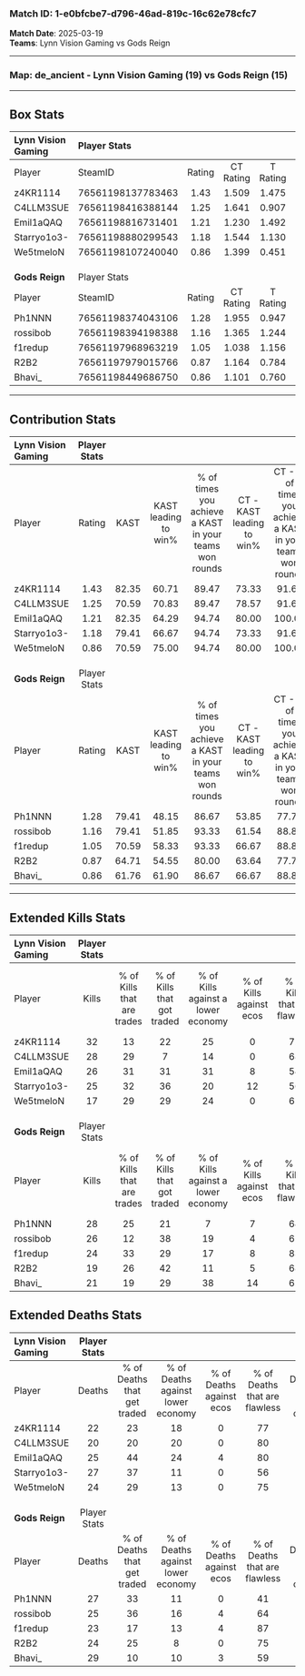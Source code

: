 ### Match ID: 1-e0bfcbe7-d796-46ad-819c-16c62e78cfc7  
**Match Date**: 2025-03-19  
**Teams**: Lynn Vision Gaming vs Gods Reign  

---  

### **Map**: de_ancient - Lynn Vision Gaming (19) vs Gods Reign (15)  
---  

## Box Stats  

| **Lynn Vision Gaming** | Player Stats      |        |           |          |       |      |       |         |        |      |     |
| :- | :- | :-: | :-: | :-: | :-: | :-: | :-: | :-: | :-: | :-: | :-: |
| Player                 | SteamID           | Rating | CT Rating | T Rating | KAST  | ADR  | Kills | Assists | Deaths | K/D  | HS% |
| z4KR1114               | 76561198137783463 |  1.43  |   1.509   |  1.475   | 82.35 | 86.0 |  32   |    8    |   22   | 1.45 | 28  |
| C4LLM3SUE              | 76561198416388144 |  1.25  |   1.641   |  0.907   | 70.59 | 79.7 |  28   |    6    |   20   | 1.40 | 67  |
| Emil1aQAQ              | 76561198816731401 |  1.21  |   1.230   |  1.492   | 82.35 | 77.4 |  26   |   11    |   25   | 1.04 | 69  |
| Starryo1o3-            | 76561198880299543 |  1.18  |   1.544   |  1.130   | 79.41 | 89.9 |  25   |   14    |   27   | 0.93 | 68  |
| We5tmeloN              | 76561198107240040 |  0.86  |   1.399   |  0.451   | 70.59 | 58.6 |  17   |   12    |   24   | 0.71 | 58  |
|                        |                   |        |           |          |       |      |       |         |        |      |     |
|                        |                   |        |           |          |       |      |       |         |        |      |     |
|                        |                   |        |           |          |       |      |       |         |        |      |     |
| **Gods Reign**         | Player Stats      |        |           |          |       |      |       |         |        |      |     |
| Player                 | SteamID           | Rating | CT Rating | T Rating | KAST  | ADR  | Kills | Assists | Deaths | K/D  | HS% |
| Ph1NNN                 | 76561198374043106 |  1.28  |   1.955   |  0.947   | 79.41 | 97.4 |  28   |   13    |   27   | 1.04 | 53  |
| rossibob               | 76561198394198388 |  1.16  |   1.365   |  1.244   | 79.41 | 72.5 |  26   |    5    |   25   | 1.04 | 46  |
| f1redup                | 76561197968963219 |  1.05  |   1.038   |  1.156   | 70.59 | 67.0 |  24   |    4    |   23   | 1.04 | 41  |
| R2B2                   | 76561197979015766 |  0.87  |   1.164   |  0.784   | 64.71 | 64.4 |  19   |    7    |   24   | 0.79 | 68  |
| Bhavi_                 | 76561198449686750 |  0.86  |   1.101   |  0.760   | 61.76 | 76.9 |  21   |    8    |   29   | 0.72 | 76  |
---  

## Contribution Stats  

| **Lynn Vision Gaming** | Player Stats |       |                      |                                                        |                           |                                                             |                          |                                                            |
| :- | :-: | :-: | :-: | :-: | :-: | :-: | :-: | :-: |
| Player                 |    Rating    | KAST  | KAST leading to win% | % of times you achieve a KAST in your teams won rounds | CT - KAST leading to win% | CT - % of times you achieve a KAST in your teams won rounds | T - KAST leading to win% | T - % of times you achieve a KAST in your teams won rounds |
| z4KR1114               |     1.43     | 82.35 |        60.71         |                         89.47                          |           73.33           |                            91.67                            |          46.15           |                           85.71                            |
| C4LLM3SUE              |     1.25     | 70.59 |        70.83         |                         89.47                          |           78.57           |                            91.67                            |          60.00           |                           85.71                            |
| Emil1aQAQ              |     1.21     | 82.35 |        64.29         |                         94.74                          |           80.00           |                           100.00                            |          46.15           |                           85.71                            |
| Starryo1o3-            |     1.18     | 79.41 |        66.67         |                         94.74                          |           73.33           |                            91.67                            |          58.33           |                           100.00                           |
| We5tmeloN              |     0.86     | 70.59 |        75.00         |                         94.74                          |           80.00           |                           100.00                            |          66.67           |                           85.71                            |
|                        |              |       |                      |                                                        |                           |                                                             |                          |                                                            |
|                        |              |       |                      |                                                        |                           |                                                             |                          |                                                            |
|                        |              |       |                      |                                                        |                           |                                                             |                          |                                                            |
| **Gods Reign**         | Player Stats |       |                      |                                                        |                           |                                                             |                          |                                                            |
| Player                 |    Rating    | KAST  | KAST leading to win% | % of times you achieve a KAST in your teams won rounds | CT - KAST leading to win% | CT - % of times you achieve a KAST in your teams won rounds | T - KAST leading to win% | T - % of times you achieve a KAST in your teams won rounds |
| Ph1NNN                 |     1.28     | 79.41 |        48.15         |                         86.67                          |           53.85           |                            77.78                            |          42.86           |                           100.00                           |
| rossibob               |     1.16     | 79.41 |        51.85         |                         93.33                          |           61.54           |                            88.89                            |          42.86           |                           100.00                           |
| f1redup                |     1.05     | 70.59 |        58.33         |                         93.33                          |           66.67           |                            88.89                            |          50.00           |                           100.00                           |
| R2B2                   |     0.87     | 64.71 |        54.55         |                         80.00                          |           63.64           |                            77.78                            |          45.45           |                           83.33                            |
| Bhavi_                 |     0.86     | 61.76 |        61.90         |                         86.67                          |           66.67           |                            88.89                            |          55.56           |                           83.33                            |
---  

## Extended Kills Stats  

| **Lynn Vision Gaming** | Player Stats |                            |                            |                                    |                         |                              |                                 |                                       |                    |           |
| :- | :-: | :-: | :-: | :-: | :-: | :-: | :-: | :-: | :-: | :-: |
| Player                 |    Kills     | % of Kills that are trades | % of Kills that got traded | % of Kills against a lower economy | % of Kills against ecos | % of Kills that are flawless | % of Kills that are close duels | % of Kills that are assisted by flash | Pistol Round Kills | AWP Kills |
| z4KR1114               |      32      |             13             |             22             |                 25                 |            0            |              72              |                3                |                   0                   |         17         |     1     |
| C4LLM3SUE              |      28      |             29             |             7              |                 14                 |            0            |              68              |                7                |                   4                   |         0          |     1     |
| Emil1aQAQ              |      26      |             31             |             31             |                 31                 |            8            |              54              |               19                |                   4                   |         2          |     3     |
| Starryo1o3-            |      25      |             32             |             36             |                 20                 |           12            |              56              |                0                |                  32                   |         0          |     0     |
| We5tmeloN              |      17      |             29             |             29             |                 24                 |            0            |              65              |                0                |                  12                   |         0          |     1     |
|                        |              |                            |                            |                                    |                         |                              |                                 |                                       |                    |           |
|                        |              |                            |                            |                                    |                         |                              |                                 |                                       |                    |           |
|                        |              |                            |                            |                                    |                         |                              |                                 |                                       |                    |           |
| **Gods Reign**         | Player Stats |                            |                            |                                    |                         |                              |                                 |                                       |                    |           |
| Player                 |    Kills     | % of Kills that are trades | % of Kills that got traded | % of Kills against a lower economy | % of Kills against ecos | % of Kills that are flawless | % of Kills that are close duels | % of Kills that are assisted by flash | Pistol Round Kills | AWP Kills |
| Ph1NNN                 |      28      |             25             |             21             |                 7                  |            7            |              64              |                7                |                   4                   |         0          |     0     |
| rossibob               |      26      |             12             |             38             |                 19                 |            4            |              65              |                8                |                   4                   |         1          |     4     |
| f1redup                |      24      |             33             |             29             |                 17                 |            8            |              83              |                0                |                   4                   |         15         |     0     |
| R2B2                   |      19      |             26             |             42             |                 11                 |            5            |              68              |                5                |                   5                   |         0          |     3     |
| Bhavi_                 |      21      |             19             |             29             |                 38                 |           14            |              62              |                0                |                  14                   |         0          |     0     |
## Extended Deaths Stats  

| **Lynn Vision Gaming** | Player Stats |                             |                                   |                          |                               |                            |                           |               |
| :- | :-: | :-: | :-: | :-: | :-: | :-: | :-: | :-: |
| Player                 |    Deaths    | % of Deaths that get traded | % of Deaths against lower economy | % of Deaths against ecos | % of Deaths that are flawless | % of Deaths that are close | % of Deaths while blinded | Deaths to AWP |
| z4KR1114               |      22      |             23              |                18                 |            0             |              77               |             5              |             0             |       3       |
| C4LLM3SUE              |      20      |             20              |                20                 |            0             |              80               |             0              |            10             |       4       |
| Emil1aQAQ              |      25      |             44              |                24                 |            4             |              80               |             4              |             8             |       4       |
| Starryo1o3-            |      27      |             37              |                11                 |            0             |              56               |             4              |             4             |       2       |
| We5tmeloN              |      24      |             29              |                13                 |            0             |              75               |             8              |             8             |       3       |
|                        |              |                             |                                   |                          |                               |                            |                           |               |
|                        |              |                             |                                   |                          |                               |                            |                           |               |
|                        |              |                             |                                   |                          |                               |                            |                           |               |
| **Gods Reign**         | Player Stats |                             |                                   |                          |                               |                            |                           |               |
| Player                 |    Deaths    | % of Deaths that get traded | % of Deaths against lower economy | % of Deaths against ecos | % of Deaths that are flawless | % of Deaths that are close | % of Deaths while blinded | Deaths to AWP |
| Ph1NNN                 |      27      |             33              |                11                 |            0             |              41               |             7              |            19             |       3       |
| rossibob               |      25      |             36              |                16                 |            4             |              64               |             8              |             4             |       4       |
| f1redup                |      23      |             17              |                13                 |            4             |              87               |             4              |             9             |       3       |
| R2B2                   |      24      |             25              |                 8                 |            0             |              75               |             0              |             4             |       4       |
| Bhavi_                 |      29      |             10              |                10                 |            3             |              59               |             10             |            10             |       5       |
